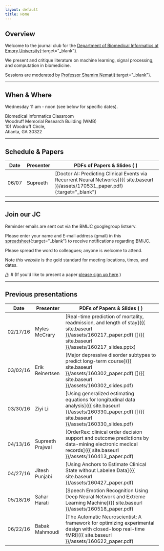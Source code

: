 ```yaml
---
layout: default
title: Home
---
```


## Overview
<a name="overview"></a>

Welcome to the journal club for the [Department of Biomedical Informatics at Emory University](http://www.bmi.emory.edu/){:target="_blank"}.

We present and critique literature on machine learning, signal processing, and computation in biomedicine.

[//]: # (Attendees include students, postdocs, and faculty from engineering, math/CS, informatics, statistics, and medicine.)

Sessions are moderated by [Professor Shamim Nemati](http://nematilab.info/people/shamim/index.html){:target="_blank"}.

---

## When & Where
<a name="whenwhere"></a>

Wednesday 11 am - noon (see below for specific dates).

Biomedical Informatics Classroom<br>
Woodruff Memorial Research Building (WMB)<br>
101 Woodruff Circle,<br>
Atlanta, GA 30322

---

## Schedule & Papers
<a name="schedule"></a>

Date | Presenter | PDFs of Papers & Slides ( <i class='fa fa-file-powerpoint-o'></i> )
--- | --- | ---
06/07 | Supreeth | [Doctor AI: Predicting Clinical Events via Recurrent Neural Networks]({{ site.baseurl }}/assets/170531_paper.pdf){:target="_blank"}





---

## Join our JC
<a name="join"></a>

Reminder emails are sent out via the BMIJC googlegroup listserv. 

Please enter your name and E-mail address (gmail) in this [spreadsheet](https://docs.google.com/spreadsheets/d/12oPayGPdjDuCjpgzdIi_5d0Dj-p2ev7ibip6olW6eU8/edit?usp=sharing){:target="_blank"} to receive notifications regarding BMIJC.

Please spread the word to colleagues; anyone is welcome to attend.

Note *this website* is the gold standard for meeting locations, times, and dates.

[//]: # (If you'd like to present a paper [please sign up here](https://docs.google.com/spreadsheets/d/1HAbPUJqG1CfmrVLARFLbxASiGBQ65ZB3ri1jLS8TTGg/edit#gid=1168976780).)

---

## Previous presentations
<a name="previous"></a>

Date | Presenter | PDFs of Papers & Slides ( <i class='fa fa-file-powerpoint-o'></i> )
--- | --- | ---
02/17/16 | Myles McCrary | [Real-time prediction of mortality, readmission, and length of stay]({{ site.baseurl }}/assets/160217_paper.pdf) [<i class='fa fa-file-powerpoint-o'></i>]({{ site.baseurl }}/assets/160217_slides.pptx)
03/02/16 | Erik Reinertsen | [Major depressive disorder subtypes to predict long-term course]({{ site.baseurl }}/assets/160302_paper.pdf) [<i class='fa fa-file-powerpoint-o'></i>]({{ site.baseurl }}/assets/160302_slides.pdf)
03/30/16| Ziyi Li | [Using generalized estimating equations for longitudinal data analysis]({{ site.baseurl }}/assets/160330_paper.pdf) [<i class='fa fa-file-powerpoint-o'></i>]({{ site.baseurl }}/assets/160330_slides.pdf)
04/13/16 | Supreeth Prajwal | [OrderRex: clinical order decision support and outcome predictions by data-mining electronic medical records]({{ site.baseurl }}/assets/160413_paper.pdf)
04/27/16 | Jitesh Punjabi | [Using Anchors to Estimate Clinical State without Labelee Data]({{ site.baseurl }}/assets/160427_paper.pdf)
05/18/16 | Sahar Harati | [Speech Emotion Recognition Using Deep Neural Network and Extreme Learning Machine]({{ site.baseurl }}/assets/160518_paper.pdf)
06/22/16 | Babak Mahmoudi | [The Automatic Neuroscientist: A framework for optimizing experimental design with closed-loop real-time fMRI]({{ site.baseurl }}/assets/160622_paper.pdf)
